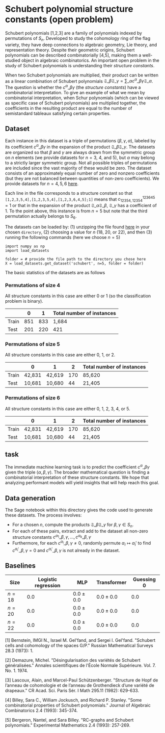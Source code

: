 # Schubert polynomial structure constants (open problem)

Schubert polynomials \[1,2,3\] are a family of polynomials indexed by permutations of $S_n$. Developed to study the cohomology ring of the flag variety, they have deep connections to algebraic geometry, Lie theory, and representation theory. Despite their geometric origins, Schubert polynomials can be described combinatorially \[4,5\], making them a well-studied object in algebraic combinatorics. An important open problem in the study of Schubert polynomials is understanding their *structure constants*. 

When two Schubert polynomials are multiplied, their product can be written as a linear combination of Schubert polynomials
$\mathfrak{S}\_{\beta} \mathfrak{S}\_{\gamma} = \sum\_{\alpha} c^{\alpha}\_{\beta \gamma} \mathfrak{S}\_{\alpha}$.
The question is whether the $c^{\alpha}\_{\beta \gamma}$ (the *structure constants*) have a combinatorial interpretation. To give an example of what we mean by combinatorial interpretation, when Schur polynomials (which can be viewed as specific case of Schubert polynomials) are multiplied together, the coefficients in the resulting product are equal to the number of semistandard tableaux satisfying certain properties.

## Dataset 
Each instance in this dataset is a triple of permutations $(\beta, \gamma, \alpha)$, labeled by its coefficient $c^{\alpha}\_{\beta \gamma}$ in the expansion of the product $\mathfrak{S}\_{\beta} \mathfrak{S}\_{\gamma}$. The datasets are organized so that $\beta$ and $\gamma$ are always drawn from the symmetric group on $n$ elements (we provide datasets for $n = 3$, $4$, and $5$), but $\alpha$ may belong to a strictly larger symmetric group. Not all possible triples of permutations are included since the vast majority of these would be zero. The dataset consists of an approximately equal number of zero and nonzero coefficients (but they are not balanced between quantities of non-zero coefficients). We provide datasets for $n = 4, 5, 6$ [here](https://drive.google.com/file/d/15bERRWWue-3gKSir3hVhfejNTeZJgsl9/view?usp=sharing). 

Each line in the file corresponds to a structure constant so that 
`[1,2,3,5,4],[1,2,3,5,4],[1,2,3,6,4,5];1]`
means that $c^{1 2 3 6 4 5}_{1 2 3 5 4,1 2 3 5 4} = 1$ or that in the expansion of the product $\mathfrak{S}\_{\alpha} \mathfrak{S}\_{\beta}$, $\mathfrak{S}\_{\gamma}$ has a coefficient of 1. To the point above, this instance is from $n = 5$ but note that the third permutation actually belongs to $S_6$. 

The datasets can be loaded by: (1) unzipping the file found [here](https://drive.google.com/file/d/15bERRWWue-3gKSir3hVhfejNTeZJgsl9/view?usp=sharing) in your chosen `directory`, (2) choosing a value for $n$ (18, 20, or 22), and then (3) running the following commands (here we choose $n = 5$)

```
import numpy as np
import load_datasets 

folder = # provide the file path to the directory you chose here
X = load_datasets.get_dataset('schubert', n=5, folder = folder)
```

The basic statistics of the datasets are as follows

### Permutations of size $4$

All structure constants in this case are either 0 or 1 (so the classification problem is binary). 

|  | 0 | 1 | Total number of instances | 
|----------|----------|----------|----------|
| Train | 851 | 833 | 1,684 |
| Test  | 201 | 220 | 421 |

### Permutations of size $5$

All structure constants in this case are either 0, 1, or 2. 

|  | 0 | 1 | 2 |  Total number of instances | 
|----------|----------|----------|----------|----------|
| Train | 42,831 | 42,619 | 170 | 85,620 |
| Test  | 10,681 | 10,680 | 44 | 21,405 |

### Permutations of size $6$

All structure constants in this case are either 0, 1, 2, 3, 4, or 5. 

|  | 0 | 1 | 2 |  Total number of instances | 
|----------|----------|----------|----------|----------|
| Train | 42,831 | 42,619 | 170 | 85,620 |
| Test  | 10,681 | 10,680 | 44 | 21,405 |

## task 

The immediate machine learning task is to predict the coefficient $c^{\alpha}\_{\beta \gamma}$ given the triple $(\alpha,\beta,\gamma)$. The broader mathematical question is finding a combinatorial interpretation of these structure constants. We hope that analyzing performant models will yield insights that will help reach this goal.

## Data generation

The Sage notebook within this directory gives the code used to generate these datasets. The process involves:

- For a chosen $n$, compute the products $\mathfrak{S}\_{\beta} \mathfrak{S}\_{\gamma}$ for $\beta,\gamma \in S_n$.
- For each of these pairs, extract and add to the dataset all non-zero structure constants $c^{\alpha_1}\_{\beta,\gamma}, \dots, c^{\alpha_k}\_{\beta,\gamma}$
- Furthermore, for each $c^{\alpha_i}\_{\beta,\gamma} \neq 0$, randomly permute $\alpha_i \mapsto \alpha_i'$ to find $c^{\alpha_i'}\_{\beta,\gamma} = 0$ and $c^{\alpha_i'}\_{\beta,\gamma}$ is not already in the dataset.

## Baselines

| Size | Logistic regression | MLP | Transformer | Guessing 0 | 
|----------|----------|-----------|------------|------------|
| $n= 18$ | $0.0$ | $0.0 \pm 0.0$ | $0.0 \pm 0.0$| $0.0$ |
| $n= 20$ | $0.0$ | $0.0 \pm 0.0$ | $0.0 \pm 0.0$| $0.0$ |
| $n= 22$ | $0.0$ | $0.0 \pm 0.0$ | $0.0 \pm 0.0$| $0.0$ |

\[1\] Bernstein, IMGI N., Israel M. Gel'fand, and Sergei I. Gel'fand. "Schubert cells and cohomology of the spaces G/P." Russian Mathematical Surveys 28.3 (1973): 1.

\[2\] Demazure, Michel. "Désingularisation des variétés de Schubert généralisées." Annales scientifiques de l'École Normale Supérieure. Vol. 7. No. 1. 1974.

\[3\] Lascoux, Alain, and Marcel-Paul Schützenberger. "Structure de Hopf de l’anneau de cohomologie et de l’anneau de Grothendieck d’une variété de drapeaux." CR Acad. Sci. Paris Sér. I Math 295.11 (1982): 629-633.

\[4\] Billey, Sara C., William Jockusch, and Richard P. Stanley. "Some combinatorial properties of Schubert polynomials." Journal of Algebraic Combinatorics 2.4 (1993): 345-374.

\[5\] Bergeron, Nantel, and Sara Billey. "RC-graphs and Schubert polynomials." Experimental Mathematics 2.4 (1993): 257-269.
